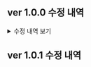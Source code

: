 ## ver 1.0.0 수정 내역
<details>
<summary>수정 내역 보기</summary>
<div markdown="1">
1. 페이징 처리
    + DiaryActionBean에 변수 및 메소드가 추가되었습니다.
      ```
        class DiaryActionBean {
          //paging 처리
          private int totalCount;
          private int beginPage;
          private int endPage;
          private boolean next;
          private boolean prev;    
          ...

          public void paging() {
            //Diary 총 갯수를 가져와서 몇개의 페이지를 표시할지 나타낸다
            totalCount = diaryService.getDiaryCount();
            endPage = ((int)Math.ceil(page / (double)10)) * 10;

            beginPage = endPage - (10 - 1);

            int totalPage = (int)Math.ceil(totalCount / (double)6);

            if (totalPage < endPage) {
              endPage = totalPage;
            } else {
              next = true;  
            }
            prev = beginPage!=1;
        }
        ```
    + DiaryActionBean에서 viewDiary() 메소드가 실행될 때 자동으로 paging() 메소드가 실행됩니다.
      ```
      public ForwardResolution viewDiaryBoard(){
        paging();
        diaryList=diaryService.getDiaryList(page);
        return new ForwardResolution(VIEW_PET_DIARY_BOARD);
      }
      ```
    + DiaryService와 DiaryMapper에 getDiaryCount()메소드가 추가되었습니다. 해당 메소드는 작성된 Diary의 갯수를 반환합니다.


2. 파일 업로드
   + pom.xml에 Dependency가 추가되었습니다.
      ```
     <!-- https://mvnrepository.com/artifact/commons-fileupload/commons-fileupload -->
      <dependency>
         <groupId>commons-fileupload</groupId>
         <artifactId>commons-fileupload</artifactId>
         <version>1.4</version>
      </dependency>
     ```
   + application.properties 에 static 경로(이미지 저장 경로)설정 부분이 추가됩니다.
      ```
      spring.mvc.static-path-pattern=/static/**
      spring.resources.static-locations=classpath:/static/
      spring.resources.add-mappings=true
     ```
   + DiaryActionBean 에 업로드된 이미지를 받을 FileBean 변수가 추가됩니다.
   + insertDiary() 메소드에서 로그인을 확인합니다
   + DiaryActionBean에 isAuthenticated() 로그인을 확인하는 메소드가 추가되었습니다.
   + src/main/webapp/static 폴더에 업로드 된 이미지가 저장됩니다. 현재는 주석처리 되어있으며 테스트시에는 해당 폴더내의 default.png파일을 불러오도록 설정되어있습니다.


3.Diary 도메인 클래스의 수정
+ setUserid(), setCategoryid(), setTitle(), setContent() 메소드는 insertDiary()할 때 꼭 필요한 항목들이므로 @Validate를 이용하여 꼭 세팅될 수 있도록 하였습니다.
+ 추후 해당 내용과 관련하여 update할 때의 메소드 역시 on = {} 내부에 추가하도록 합니다.

4.한글 깨짐 해결
+ web.xml에 인코딩 필터를 추가하였습니다.


..그 외 자잘한 로직들이 조금씩 수정되었습니다.
현재 가능한 기능은 insert와 getDiaryList입니다! 상세 페이지를 만들고 나머지 기능 붙이는거 진행하겠습니다.
</div>
</details>

## ver 1.0.1 수정 내역